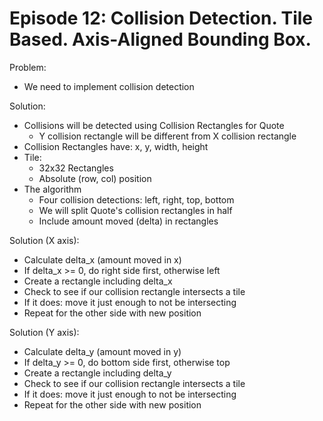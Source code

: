 Episode 12: Collision Detection. Tile Based. Axis-Aligned Bounding Box.
=======================================================================

Problem:

  - We need to implement collision detection

Solution:

  - Collisions will be detected using Collision Rectangles for Quote
    - Y collision rectangle will be different from X collision rectangle
  - Collision Rectangles have: x, y, width, height
  - Tile:
    - 32x32 Rectangles
    - Absolute (row, col) position
  - The algorithm
    - Four collision detections: left, right, top, bottom
    - We will split Quote's collision rectangles in half
    - Include amount moved (delta) in rectangles

Solution (X axis):

  - Calculate delta\_x (amount moved in x)
  - If delta\_x &gt;= 0, do right side first, otherwise left
  - Create a rectangle including delta\_x
  - Check to see if our collision rectangle intersects a tile
  - If it does: move it just enough to not be intersecting
  - Repeat for the other side with new position

Solution (Y axis):

  - Calculate delta\_y (amount moved in y)
  - If delta\_y &gt;= 0, do bottom side first, otherwise top
  - Create a rectangle including delta\_y
  - Check to see if our collision rectangle intersects a tile
  - If it does: move it just enough to not be intersecting
  - Repeat for the other side with new position
